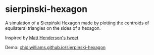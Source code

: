 # sierpinski-hexagon

A simulation of a Sierpiński Hexagon made by plotting the centroids of equilateral triangles on the sides of a hexagon.

Inspired by [Matt Henderson's tweet](https://twitter.com/matthen2/status/1268808515574886407).

Demo: [chidiwilliams.github.io/sierpinski-hexagon](https://chidiwilliams.github.io/sierpinski-hexagon/)

